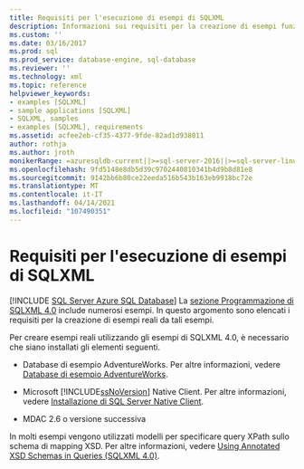 ```yaml
---
title: Requisiti per l'esecuzione di esempi di SQLXML
description: Informazioni sui requisiti per la creazione di esempi funzionanti usando gli esempi nella sezione Concetti relativi alla programmazione di SQLXML 4.0.
ms.custom: ''
ms.date: 03/16/2017
ms.prod: sql
ms.prod_service: database-engine, sql-database
ms.reviewer: ''
ms.technology: xml
ms.topic: reference
helpviewer_keywords:
- examples [SQLXML]
- sample applications [SQLXML]
- SQLXML, samples
- examples [SQLXML], requirements
ms.assetid: acfee2eb-cf35-4377-9fde-82ad1d938011
author: rothja
ms.author: jroth
monikerRange: =azuresqldb-current||>=sql-server-2016||>=sql-server-linux-2017||=azuresqldb-mi-current
ms.openlocfilehash: 9fd5148e8db5d39c9702440810341b4d9b8d81e8
ms.sourcegitcommit: 9142bb6b80ce22eeda516b543b163eb9918bc72e
ms.translationtype: MT
ms.contentlocale: it-IT
ms.lasthandoff: 04/14/2021
ms.locfileid: "107490351"
---
```

# <a name="requirements-for-running-sqlxml-examples"></a>Requisiti per l'esecuzione di esempi di SQLXML
[!INCLUDE [SQL Server Azure SQL Database](../../includes/applies-to-version/sql-asdb.md)]
  La [sezione Programmazione di SQLXML 4.0](../../relational-databases/sqlxml/sqlxml-4-0-programming-concepts.md) include numerosi esempi. In questo argomento sono elencati i requisiti per la creazione di esempi reali da tali esempi.  
  
 Per creare esempi reali utilizzando gli esempi di SQLXML 4.0, è necessario che siano installati gli elementi seguenti.  
  
-   Database di esempio AdventureWorks. Per altre informazioni, vedere [Database di esempio AdventureWorks](https://msftdbprodsamples.codeplex.com/).  
  
-   Microsoft [!INCLUDE[ssNoVersion](../../includes/ssnoversion-md.md)] Native Client. Per altre informazioni, vedere [Installazione di SQL Server Native Client](../../relational-databases/native-client/applications/installing-sql-server-native-client.md).  
  
-   MDAC 2.6 o versione successiva  
  
 In molti esempi vengono utilizzati modelli per specificare query XPath sullo schema di mapping XSD. Per altre informazioni, vedere [Using Annotated XSD Schemas in Queries &#40;SQLXML 4.0&#41;](../../relational-databases/sqlxml/annotated-xsd-schemas/using-annotated-xsd-schemas-in-queries-sqlxml-4-0.md).  
  
  
